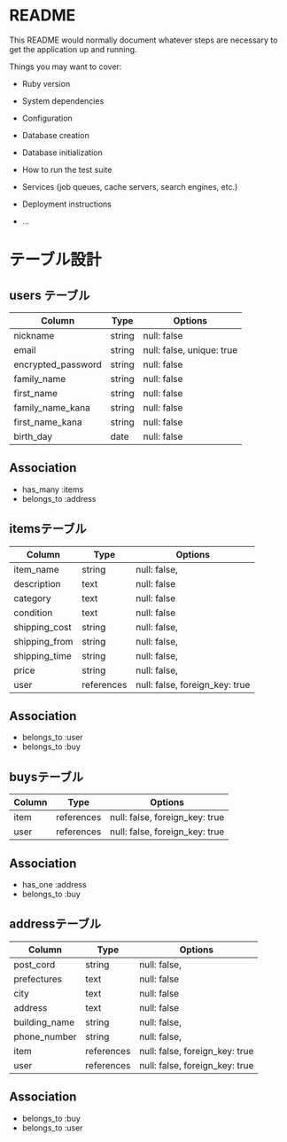 # README

This README would normally document whatever steps are necessary to get the
application up and running.

Things you may want to cover:

* Ruby version

* System dependencies

* Configuration

* Database creation

* Database initialization

* How to run the test suite

* Services (job queues, cache servers, search engines, etc.)

* Deployment instructions

* ...

# テーブル設計

## users テーブル

| Column             | Type   | Options                   |
| ------------------ | ------ | ------------------------- |
| nickname           | string | null: false               |
| email              | string | null: false, unique: true |
| encrypted_password | string | null: false               |
| family_name        | string | null: false               |
| first_name         | string | null: false               |
| family_name_kana   | string | null: false               |
| first_name_kana    | string | null: false               |
| birth_day          | date   | null: false               |

## Association
- has_many :items
- belongs_to :address

## itemsテーブル

| Column             | Type       | Options                        |
| ------------------ | ---------- | ------------------------------ |
| item_name          | string     | null: false,                   |
| description        | text       | null: false                    |
| category           | text       | null: false                    |
| condition          | text       | null: false                    |
| shipping_cost      | string     | null: false,                   |
| shipping_from      | string     | null: false,                   |
| shipping_time      | string     | null: false,                   |
| price              | string     | null: false,                   |
| user               | references | null: false, foreign_key: true |

## Association
- belongs_to :user
- belongs_to :buy

## buysテーブル
| Column             | Type       | Options                        |
| ------------------ | ---------- | ------------------------------ |
| item               | references | null: false, foreign_key: true |
| user               | references | null: false, foreign_key: true |

## Association
- has_one :address
- belongs_to :buy

## addressテーブル
| Column             | Type       | Options                        |
| ------------------ | ---------- | ------------------------------ |
| post_cord          | string     | null: false,                   |
| prefectures        | text       | null: false                    |
| city               | text       | null: false                    |
| address            | text       | null: false                    |
| building_name      | string     | null: false,                   |
| phone_number       | string     | null: false,                   |
| item              | references | null: false, foreign_key: true |
| user               | references | null: false, foreign_key: true |

## Association
- belongs_to :buy
- belongs_to :user